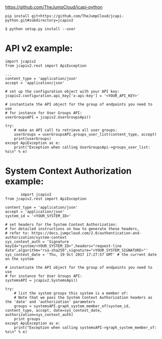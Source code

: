 https://github.com/TheJumpCloud/jcapi-python

    pip install git+https://github.com/TheJumpCloud/jcapi-python.git#subdirectory=jcapiv2

    $ python setup.py install --user

# API v2 example:

    import jcapiv2
    from jcapiv2.rest import ApiException

    ...
    content_type = 'application/json'
    accept = 'application/json'

    # set up the configuration object with your API key:
    jcapiv2.configuration.api_key['x-api-key'] = '<YOUR_API_KEY>'

    # instantiate the API object for the group of endpoints you need to use
    # for instance for User Groups API:
    userGroupsAPI = jcapiv2.UserGroupsApi()

    try:
        # make an API call to retrieve all user groups:
        userGroups = userGroupsAPI.groups_user_list(content_type, accept)
        print(userGroups)
    except ApiException as e:
        print("Exception when calling UserGroupsApi->groups_user_list: %s\n" % e)
        
# System Context Authorization example:

           import jcapiv2
    from jcapiv2.rest import ApiException

    content_type = 'application/json'
    accept = 'application/json'
    system_id = '<YOUR_SYSTEM_ID>'

    # set headers for the System Context Authorization:
    # for detailed instructions on how to generate these headers,
    # refer to: https://docs.jumpcloud.com/2.0/authentication-and-authorization/system-context
    sys_context_auth = 'Signature keyId="system/<YOUR_SYSTEM_ID>",headers="request-line date",algorithm="rsa-sha256",signature="<YOUR_SYSTEM_SIGNATURE>"'
    sys_context_date = 'Thu, 19 Oct 2017 17:27:57 GMT' # the current date on the system

    # instantiate the API object for the group of endpoints you need to use
    # for instance for User Groups API:
    systemsAPI = jcapiv2.SystemsApi()

    try:
        # list the system groups this system is a member of:
        # Note that we pass the System Context Authorization headers as the 'date' and 'authorization' parameters
        groups = systemsAPI.graph_system_member_of(system_id, content_type, accept, date=sys_context_date, authorization=sys_context_auth)
        print groups
    except ApiException as e:
        print("Exception when calling systemsAPI->graph_system_member_of: %s\n" % e)
